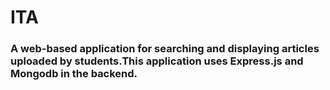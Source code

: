 # ITA

### A web-based application for searching and displaying articles uploaded by students.This application uses Express.js and Mongodb in the backend.

